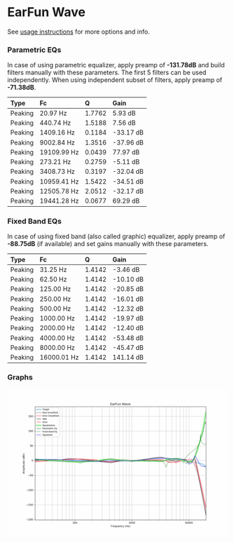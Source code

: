 # EarFun Wave
See [usage instructions](https://github.com/jaakkopasanen/AutoEq#usage) for more options and info.

### Parametric EQs
In case of using parametric equalizer, apply preamp of **-131.78dB** and build filters manually
with these parameters. The first 5 filters can be used independently.
When using independent subset of filters, apply preamp of **-71.38dB**.

| Type    | Fc          |      Q | Gain      |
|:--------|:------------|:-------|:----------|
| Peaking | 20.97 Hz    | 1.7762 | 5.93 dB   |
| Peaking | 440.74 Hz   | 1.5188 | 7.56 dB   |
| Peaking | 1409.16 Hz  | 0.1184 | -33.17 dB |
| Peaking | 9002.84 Hz  | 1.3516 | -37.96 dB |
| Peaking | 19109.99 Hz | 0.0439 | 77.97 dB  |
| Peaking | 273.21 Hz   | 0.2759 | -5.11 dB  |
| Peaking | 3408.73 Hz  | 0.3197 | -32.04 dB |
| Peaking | 10959.41 Hz | 1.5422 | -34.51 dB |
| Peaking | 12505.78 Hz | 2.0512 | -32.17 dB |
| Peaking | 19441.28 Hz | 0.0677 | 69.29 dB  |

### Fixed Band EQs
In case of using fixed band (also called graphic) equalizer, apply preamp of **-88.75dB**
(if available) and set gains manually with these parameters.

| Type    | Fc          |      Q | Gain      |
|:--------|:------------|:-------|:----------|
| Peaking | 31.25 Hz    | 1.4142 | -3.46 dB  |
| Peaking | 62.50 Hz    | 1.4142 | -10.10 dB |
| Peaking | 125.00 Hz   | 1.4142 | -20.85 dB |
| Peaking | 250.00 Hz   | 1.4142 | -16.01 dB |
| Peaking | 500.00 Hz   | 1.4142 | -12.32 dB |
| Peaking | 1000.00 Hz  | 1.4142 | -19.97 dB |
| Peaking | 2000.00 Hz  | 1.4142 | -12.40 dB |
| Peaking | 4000.00 Hz  | 1.4142 | -53.48 dB |
| Peaking | 8000.00 Hz  | 1.4142 | -45.47 dB |
| Peaking | 16000.01 Hz | 1.4142 | 141.14 dB |

### Graphs
![](./EarFun%20Wave.png)